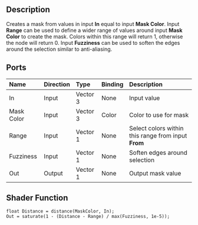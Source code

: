 ## Description

Creates a mask from values in input **In** equal to input **Mask Color**. Input **Range** can be used to define a wider range of values around input **Mask Color** to create the mask. Colors within this range will return 1, otherwise the node will return 0. Input **Fuzziness** can be used to soften the edges around the selection similar to anti-aliasing.

## Ports

| Name        | Direction           | Type  | Binding | Description |
|:------------ |:-------------|:-----|:---|:---|
| In      | Input | Vector 3 | None | Input value |
| Mask Color      | Input | Vector 3 | Color | Color to use for mask |
| Range      | Input | Vector 1 | None | Select colors within this range from input **From** |
| Fuzziness      | Input | Vector 1 | None | Soften edges around selection |
| Out | Output      |    Vector 1 | None | Output mask value |

## Shader Function

```
float Distance = distance(MaskColor, In);
Out = saturate(1 - (Distance - Range) / max(Fuzziness, 1e-5));
```